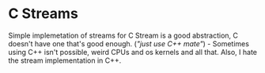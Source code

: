 # C Streams

Simple implemetation of streams for C
Stream is a good abstraction, C doesn't have one that's good enough. (*"just use C++ mate"*) - Sometimes using
C++ isn't possible, weird CPUs and os kernels and all that. Also, I hate the stream implementation in C++.
